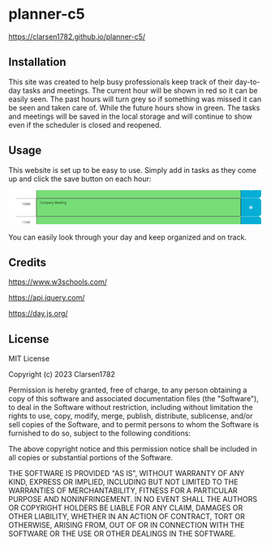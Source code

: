 # planner-c5

https://clarsen1782.github.io/planner-c5/

## Installation

This site was created to help busy professionals keep track of their day-to-day tasks and meetings. The current hour will be shown in red so it can be easily seen. The past hours will turn grey so if something was missed it can be seen and taken care of. While the future hours show in green.
The tasks and meetings will be saved in the local storage and will continue to show even if the scheduler is closed and reopened.

## Usage 

This website is set up to be easy to use. Simply add in tasks as they come up and click the save button on each hour:

![Header Link](./assets/Screenshot%20planner.png)

You can easily look through your day and keep organized and on track.

## Credits

https://www.w3schools.com/

https://api.jquery.com/ 

https://day.js.org/


## License

MIT License

Copyright (c) 2023 Clarsen1782

Permission is hereby granted, free of charge, to any person obtaining a copy
of this software and associated documentation files (the "Software"), to deal
in the Software without restriction, including without limitation the rights
to use, copy, modify, merge, publish, distribute, sublicense, and/or sell
copies of the Software, and to permit persons to whom the Software is
furnished to do so, subject to the following conditions:

The above copyright notice and this permission notice shall be included in all
copies or substantial portions of the Software.

THE SOFTWARE IS PROVIDED "AS IS", WITHOUT WARRANTY OF ANY KIND, EXPRESS OR
IMPLIED, INCLUDING BUT NOT LIMITED TO THE WARRANTIES OF MERCHANTABILITY,
FITNESS FOR A PARTICULAR PURPOSE AND NONINFRINGEMENT. IN NO EVENT SHALL THE
AUTHORS OR COPYRIGHT HOLDERS BE LIABLE FOR ANY CLAIM, DAMAGES OR OTHER
LIABILITY, WHETHER IN AN ACTION OF CONTRACT, TORT OR OTHERWISE, ARISING FROM,
OUT OF OR IN CONNECTION WITH THE SOFTWARE OR THE USE OR OTHER DEALINGS IN THE
SOFTWARE.